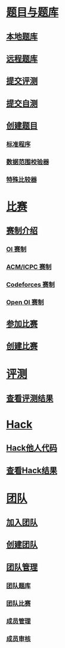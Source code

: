 ﻿# [题目与题库](problem/index.md)
## [本地题库](problem/local.md)
## [远程题库](problem/remote.md)
## [提交评测](problem/submit.md)
## [提交自测](problem/self-test.md)
## [创建题目](problem/create.md)
### [标准程序](problem/std.md)
### [数据范围校验器](problem/range.md)
### [特殊比较器](problem/spj.md)

# [比赛](contest/index.md)
## [赛制介绍](contest/type.md)
### [OI 赛制](contest/oi.md)
### [ACM/ICPC 赛制](contest/icpc.md)
### [Codeforces 赛制](contest/cf.md)
### [Open OI 赛制](contest/open-oi.md)
## [参加比赛](contest/attend.md)
## [创建比赛](contest/create.md)

# [评测](judge/index.md)
## [查看评测结果](judge/result.md)

# [Hack](hack/index.md)
## [Hack他人代码](hack/hack.md)
## [查看Hack结果](hack/result.md)


# [团队](group/index.md)
## [加入团队](group/join.md)
## [创建团队](group/create.md)
## [团队管理](group/manage.md)
### [团队题库](group/problem-set.md)
### [团队比赛](group/contest.md)
### [成员管理](group/member.md)
### [成员审核](group/verify.md)